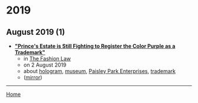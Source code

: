 # 2019

## August 2019 (1)

 - [**"Prince's Estate is Still Fighting to Register the Color Purple as a Trademark"**](http://www.thefashionlaw.com/home/princes-estate-is-still-fighting-to-register-the-color-purple)
    - in [The Fashion Law](../../../publications/f-j/the-fashion-law/index.md)
    - on 2 August 2019
    - about [hologram](../../../topics/hologram/index.md), [museum](../../../topics/museum/index.md), [Paisley Park Enterprises](../../../topics/paisley-park-enterprises/index.md), [trademark](../../../topics/trademark/index.md)
    - ([mirror](https://web.archive.org/web/*/http://www.thefashionlaw.com/home/princes-estate-is-still-fighting-to-register-the-color-purple))

----

[Home](../index.md)

